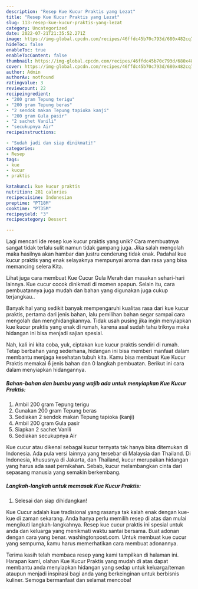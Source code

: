 ```yaml
---
description: "Resep Kue Kucur Praktis yang Lezat"
title: "Resep Kue Kucur Praktis yang Lezat"
slug: 113-resep-kue-kucur-praktis-yang-lezat
category: Uncategorized
date: 2022-07-21T21:35:52.271Z
image: https://img-global.cpcdn.com/recipes/46ffdc45b70c793d/680x482cq70/kue-kucur-praktis-foto-resep-utama.jpg
hideToc: false
enableToc: true
enableTocContent: false
thumbnail: https://img-global.cpcdn.com/recipes/46ffdc45b70c793d/680x482cq70/kue-kucur-praktis-foto-resep-utama.jpg
cover: https://img-global.cpcdn.com/recipes/46ffdc45b70c793d/680x482cq70/kue-kucur-praktis-foto-resep-utama.jpg
author: Admin
authorAv: notfound
ratingvalue: 3
reviewcount: 22
recipeingredient:
- "200 gram Tepung terigu"
- "200 gram Tepung beras"
- "2 sendok makan Tepung tapioka kanji"
- "200 gram Gula pasir"
- "2 sachet Vanili"
- "secukupnya Air"
recipeinstructions:

- "Sudah jadi dan siap dinikmati!"
categories:
- Resep
tags:
- kue
- kucur
- praktis

katakunci: kue kucur praktis 
nutrition: 281 calories
recipecuisine: Indonesian
preptime: "PT18M"
cooktime: "PT35M"
recipeyield: "3"
recipecategory: Dessert

---
```





Lagi mencari ide resep kue kucur praktis yang unik? Cara membuatnya sangat tidak terlalu sulit namun tidak gampang juga. Jika salah mengolah maka hasilnya akan hambar dan justru cenderung tidak enak. Padahal kue kucur praktis yang enak selayaknya mempunyai aroma dan rasa yang bisa memancing selera Kita.





Lihat juga cara membuat Kue Cucur Gula Merah dan masakan sehari-hari lainnya. Kue cucur cocok dinikmati di momen apapun. Selain itu, cara pembuatannya juga mudah dan bahan yang digunakan juga cukup terjangkau..

Banyak hal yang sedikit banyak mempengaruhi kualitas rasa dari kue kucur praktis, pertama dari jenis bahan, lalu pemilihan bahan segar sampai cara mengolah dan menghidangkannya. Tidak usah pusing jika ingin menyiapkan kue kucur praktis yang enak di rumah, karena asal sudah tahu triknya maka hidangan ini bisa menjadi sajian spesial.






Nah, kali ini kita coba, yuk, ciptakan kue kucur praktis sendiri di rumah. Tetap berbahan yang sederhana, hidangan ini bisa memberi manfaat dalam membantu menjaga kesehatan tubuh kita. Kamu bisa membuat Kue Kucur Praktis memakai 6 jenis bahan dan 0 langkah pembuatan. Berikut ini cara dalam menyiapkan hidangannya.

<!--inarticleads1-->

##### Bahan-bahan dan bumbu yang wajib ada untuk menyiapkan Kue Kucur Praktis:

1. Ambil 200 gram Tepung terigu
1. Gunakan 200 gram Tepung beras
1. Sediakan 2 sendok makan Tepung tapioka (kanji)
1. Ambil 200 gram Gula pasir
1. Siapkan 2 sachet Vanili
1. Sediakan secukupnya Air


Kue cucur atau dikenal sebagai kucur ternyata tak hanya bisa ditemukan di Indonesia. Ada pula versi lainnya yang tersebar di Malaysia dan Thailand. Di Indonesia, khususnya di Jakarta, dan Thailand, kucur merupakan hidangan yang harus ada saat pernikahan. Sebab, kucur melambangkan cinta dari sepasang manusia yang semakin berkembang. 

<!--inarticleads2-->

##### Langkah-langkah untuk memasak Kue Kucur Praktis:


1. Selesai dan siap dihidangkan!

Kue Cucur adalah kue tradisional yang rasanya tak kalah enak dengan kue-kue di zaman sekarang. Anda hanya perlu memilih resep di atas dan mulai mengikuti langkah-langkahnya. Resep kue cucur praktis ini spesial untuk anda dan keluarga yang menikmati waktu santai bersama. Buat adonan dengan cara yang benar. washingtonpost.com. Untuk membuat kue cucur yang sempurna, kamu harus memerhatikan cara membuat adonannya. 

Terima kasih telah membaca resep yang kami tampilkan di halaman ini. Harapan kami, olahan Kue Kucur Praktis yang mudah di atas dapat membantu anda menyiapkan hidangan yang sedap untuk keluarga/teman ataupun menjadi inspirasi bagi anda yang berkeinginan untuk berbisnis kuliner. Semoga bermanfaat dan selamat mencoba!
